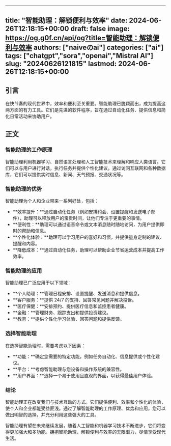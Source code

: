 
---
title: "智能助理：解锁便利与效率"
date: 2024-06-26T12:18:15+00:00
draft: false
image: https://og.g0f.cn/api/og?title=智能助理：解锁便利与效率
authors: ["naiveのai"]
categories: ["ai"]
tags: ["chatgpt","sora","openai","Mistral AI"]
slug: "20240626121815"
lastmod: 2024-06-26T12:18:15+00:00
---
## 引言

在快节奏的现代世界中，效率和便利至关重要。智能助理已脱颖而出，成为提高这两方面的有力工具。它们是先进的软件程序，旨在通过自动化任务、提供信息和简化日常活动来协助用户。

## 正文

### 智能助理的工作原理

智能助理利用机器学习、自然语言处理和人工智能技术来理解和响应人类语言。它们可以与用户进行对话，执行任务并提供个性化建议。通过访问互联网和各种数据库，它们可以提供实时信息、新闻、天气预报、交通状况等。

### 智能助理的优势

智能助理为个人和企业带来一系列好处，包括：

* **效率提升：**通过自动化任务（例如安排约会、设置提醒和发送电子邮件），助理可以释放用户的宝贵时间，让他们专注于更重要的事情。
* **便利性：**助理可以通过语音命令或文本消息随时随地访问，为用户提供即时的帮助和信息。
* **个性化体验：**助理可以学习用户的喜好和习惯，并提供量身定制的建议、提醒和内容。
* **降低成本：**通过自动化任务，助理可以帮助企业节省运营成本并提高工作效率。

### 智能助理的应用

智能助理已广泛应用于以下领域：

* **个人助理：**管理日程安排、设置提醒、发送消息和提供信息。
* **客户服务：**提供 24/7 的支持、回答常见问题并解决投诉。
* **医疗保健：**安排预约、提供医疗信息和监控患者健康。
* **金融：**管理财务、跟踪支出和提供投资建议。
* **教育：**提供个性化学习体验、回答问题和提供反馈。

### 选择智能助理

在选择智能助理时，需要考虑以下因素：

* **功能：**确定您需要的特定功能，例如任务自动化、信息提供或个性化建议。
* **平台：**考虑智能助理与您设备和操作系统的兼容性。
* **用户界面：**选择一个易于使用且直观的界面，以获得最佳用户体验。

### 结论

智能助理正在改变我们与技术互动的方式。它们提供便利、效率和个性化的体验，使个人和企业都能受益匪浅。通过了解智能助理的工作原理、优势和应用，您可以做出明智的选择，并充分利用这些强大的工具。

智能助理有望在未来继续发展，随着人工智能和机器学习技术不断进步，它们将变得更加强大和多功能。拥抱智能助理，解锁便利与效率的无限潜力，尽情享受现代生活。